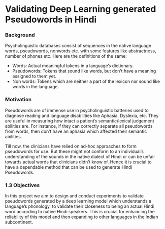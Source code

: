 # Validating Deep Learning generated Pseudowords in Hindi

### Background

Psycholinguistic databases consist of sequences in the native language words, pseudowords, nonwords etc.
with some features like abstractness, number of phones etc. Here are the definitions of the same:

- Words: Actual meaningful tokens in a language’s dictionary.
- Pseudowords: Tokens that sound like words, but don’t have a meaning assigned to them yet.
- Non words: Tokens which are neither a part of the lexicon nor sound like words in the language.

### Motivation

Pseudowords are of immense use in psycholinguistic batteries used to diagnose reading and language disabilities like Aphasia, Dyslexia, etc. They are useful in measuring how intact a patient’s semantic/lexical judgement abilities are. For instance, if they can correctly separate all pseudowords from words, then don’t have an aphasia which affected their semantic abilities.

Till now, the clinicians have relied on ad-hoc approaches to form pseudowords for use. But these might not conform to an individual’s understanding of the sounds in the native dialect of Hindi or can be unfair towards actual words that clinicians didn’t know of. Hence it is crucial to have a dependable method that can be used to generate Hindi Pseudowords.

### 1.3 Objectives

In this project we aim to design and conduct experiments to validate pseudowords generated by a deep learning model which understands a language’s phonology, to validate their closeness to being an actual Hindi word according to native Hindi speakers. This is crucial for enhancing the reliability of this model and then expanding to other languages in the Indian subcontinent.

